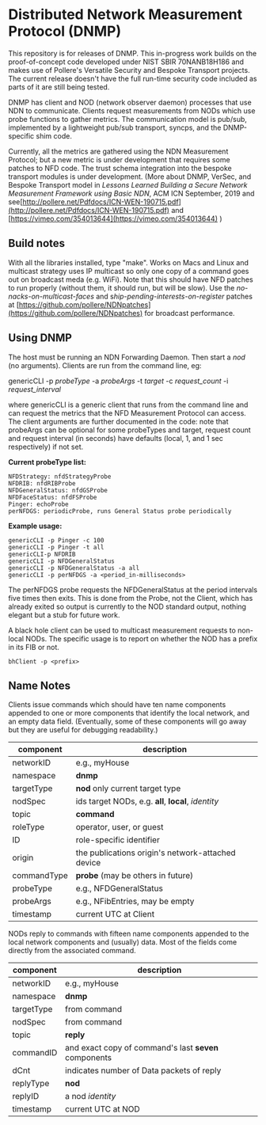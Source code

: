 # Distributed Network Measurement Protocol (DNMP)

This repository is for releases of  DNMP.  This in-progress work  builds on the proof-of-concept code developed under NIST SBIR 70NANB18H186 and makes use of Pollere's Versatile Security and Bespoke Transport projects. The current release doesn't have the full run-time security code included as parts of it are still being tested.

DNMP has client and NOD (network observer daemon) processes that use NDN to communicate. Clients request measurements from NODs which use probe functions to gather metrics. The communication model is pub/sub, implemented by a lightweight pub/sub transport, syncps, and the DNMP-specific shim code.

Currently, all the metrics are gathered using the NDN Measurement Protocol; but a new metric is under development that requires some patches to NFD code. The trust schema integration into the bespoke transport modules is under development. (More about DNMP, VerSec, and Bespoke Transport model in *Lessons Learned Building a Secure Network Measurement Framework using Basic NDN*, ACM ICN September, 2019 and see[http://pollere.net/Pdfdocs/ICN-WEN-190715.pdf](http://pollere.net/Pdfdocs/ICN-WEN-190715.pdf) and [https://vimeo.com/354013644](https://vimeo.com/354013644) )

## Build notes

With all the libraries installed, type "make". Works on Macs and Linux and multicast strategy uses IP multicast so only one copy of a command goes out on broadcast meda (e.g. WiFi). Note that this should have NFD patches to run properly (without them, it should run, but will be slow). Use the *no-nacks-on-multicast-faces* and s*hip-pending-interests-on-register* patches at [https://github.com/pollere/NDNpatches](https://github.com/pollere/NDNpatches) for broadcast performance.

## Using DNMP

The host must be running an NDN Forwarding Daemon. Then start a *nod* (no arguments). Clients are run from the command line, eg:

genericCLI -p *probeType* -a *probeArgs* -t *target* -c *request_count*  -i *request_interval*

where genericCLI is a generic client that runs from the command line and can request the metrics that the NFD Measurement Protocol can access. The client arguments are further documented in the code: note that probeArgs can be optional for some probeTypes and target, request count and request interval  (in seconds) have defaults (local, 1,  and 1 sec respectively) if not set.

**Current probeType list:**

```
NFDStrategy: nfdStrategyProbe
NFDRIB: nfdRIBProbe
NFDGeneralStatus: nfdGSProbe
NFDFaceStatus: nfdFSProbe
Pinger: echoProbe
perNFDGS: periodicProbe, runs General Status probe periodically
```

**Example usage:**

```
genericCLI -p Pinger -c 100
genericCLI -p Pinger -t all
genericCLI-p NFDRIB 
genericCLI -p NFDGeneralStatus 
genericCLI -p NFDGeneralStatus -a all 
genericCLI -p perNFDGS -a <period_in-milliseconds>
```

The perNFDGS probe requests the NFDGeneralStatus at the period intervals five times then exits. This is done from the Probe, not the Client, which has already exited so output is currently to the NOD standard output, nothing elegant but a stub for future work. 

A black hole client can be used to multicast measurement requests to non-local NODs. The specific usage is to report on whether the NOD has a prefix in its FIB or not.

```
bhClient -p <prefix>
```

## Name Notes

Clients issue commands which should have ten name components appended to one or more components that identify the local network, and an empty data field. (Eventually, some of these components will go away but they are useful for debugging readability.)

| component   | description                                          |
| ----------- | ---------------------------------------------------- |
| networkID   | e.g., myHouse                                        |
| namespace   | **dnmp**                                             |
| targetType  | **nod** only current target type                     |
| nodSpec     | ids target NODs, e.g. **all**, **local**, *identity* |
| topic       | **command**                                          |
| roleType    | operator, user, or guest                             |
| ID          | role-specific identifier                             |
| origin      | the publications origin's network-attached device    |
| commandType | **probe** (may be others in future)                  |
| probeType   | e.g., NFDGeneralStatus                               |
| probeArgs   | e.g., NFibEntries, may be empty                      |
| timestamp   | current UTC at Client                                |

NODs reply to commands with fifteen name components appended to the local network components and (usually) data. Most of the fields come directly from the associated command.

| component  | description                                           |
| ---------- | ----------------------------------------------------- |
| networkID  | e.g., myHouse                                         |
| namespace  | **dnmp**                                              |
| targetType | from command                                          |
| nodSpec    | from command                                          |
| topic      | **reply**                                             |
| commandID  | and exact copy of command's last **seven** components |
| dCnt       | indicates number of Data packets of reply             |
| replyType  | **nod**                                               |
| replyID    | a nod *identity*                                      |
| timestamp  | current UTC at NOD                                    |
